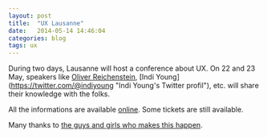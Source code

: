 ```yaml
---
layout: post
title:  "UX Lausanne"
date:   2014-05-14 14:46:04
categories: blog
tags: ux
---
```


During two days, Lausanne will host a conference about UX. On 22 and 23 May, speakers like [Oliver Reichenstein](https://twitter.com/@reichenstein "Oliver Reichenstein's Twitter profil"), [Indi Young](https://twitter.com/@indiyoung "Indi Young's Twitter profil"‎), etc. will share their knowledge with the folks.

All the informations are available [online](http://2014.uxlausanne.com/ "UX Lausanne"). Some tickets are still available.

Many thanks to [the guys and girls who makes this happen](http://2014.uxlausanne.com/about "UX Lausanne team").
